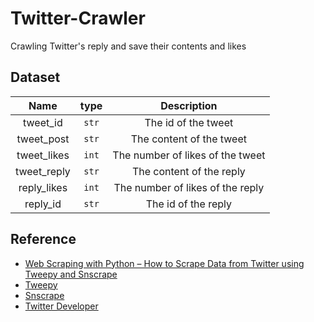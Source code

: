 # Twitter-Crawler

Crawling Twitter's reply and save their contents and likes

## Dataset

|Name|type|Description|
|:---:|:---:|:---:|
|tweet_id|`str`|The id of the tweet|
|tweet_post|`str`|The content of the tweet|
|tweet_likes|`int`|The number of likes of the tweet|
|tweet_reply|`str`|The content of the reply|
|reply_likes|`int`|The number of likes of the reply|
|reply_id|`str`|The id of the reply|

## Reference

- [Web Scraping with Python – How to Scrape Data from Twitter using Tweepy and Snscrape](https://www.freecodecamp.org/news/python-web-scraping-tutorial/)
- [Tweepy](https://github.com/tweepy/tweepy)
- [Snscrape](https://github.com/JustAnotherArchivist/snscrape)
- [Twitter Developer](https://developer.twitter.com/en)
